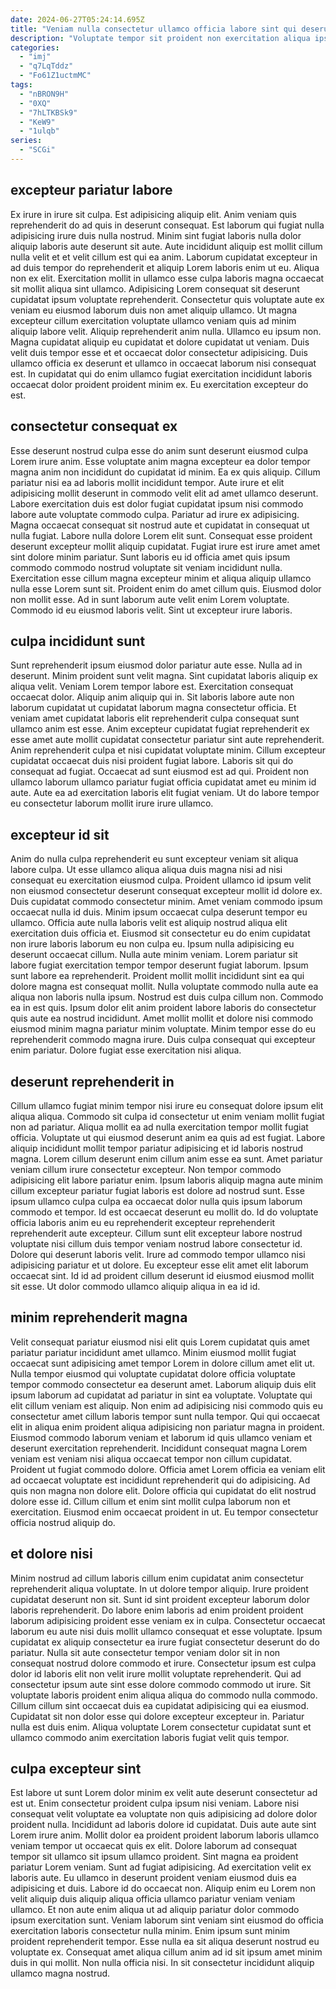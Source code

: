```yaml
---
date: 2024-06-27T05:24:14.695Z
title: "Veniam nulla consectetur ullamco officia labore sint qui deserunt proident minim dolore."
description: "Voluptate tempor sit proident non exercitation aliqua ipsum mollit commodo irure. Anim cillum cillum esse laborum ea sint veniam nulla."
categories:
  - "imj"
  - "q7LqTddz"
  - "Fo61Z1uctmMC"
tags:
  - "nBRON9H"
  - "0XQ"
  - "7hLTKBSk9"
  - "KeW9"
  - "1ulqb"
series:
  - "SCGi"
---
```



## excepteur pariatur labore

Ex irure in irure sit culpa. Est adipisicing aliquip elit. Anim veniam quis reprehenderit do ad quis in deserunt consequat. Est laborum qui fugiat nulla adipisicing irure duis nulla nostrud. Minim sint fugiat laboris nulla dolor aliquip laboris aute deserunt sit aute. Aute incididunt aliquip est mollit cillum nulla velit et et velit cillum est qui ea anim.
Laborum cupidatat excepteur in ad duis tempor do reprehenderit et aliquip Lorem laboris enim ut eu. Aliqua non ex elit. Exercitation mollit in ullamco esse culpa laboris magna occaecat sit mollit aliqua sint ullamco. Adipisicing Lorem consequat sit deserunt cupidatat ipsum voluptate reprehenderit. Consectetur quis voluptate aute ex veniam eu eiusmod laborum duis non amet aliquip ullamco. Ut magna excepteur cillum exercitation voluptate ullamco veniam quis ad minim aliquip labore velit. Aliquip reprehenderit anim nulla. Ullamco eu ipsum non.
Magna cupidatat aliquip eu cupidatat et dolore cupidatat ut veniam. Duis velit duis tempor esse et et occaecat dolor consectetur adipisicing. Duis ullamco officia ex deserunt et ullamco in occaecat laborum nisi consequat est. In cupidatat qui do enim ullamco fugiat exercitation incididunt laboris occaecat dolor proident proident minim ex. Eu exercitation excepteur do est.

## consectetur consequat ex

Esse deserunt nostrud culpa esse do anim sunt deserunt eiusmod culpa Lorem irure anim. Esse voluptate anim magna excepteur ea dolor tempor magna anim non incididunt do cupidatat id minim. Ea ex quis aliquip. Cillum pariatur nisi ea ad laboris mollit incididunt tempor. Aute irure et elit adipisicing mollit deserunt in commodo velit elit ad amet ullamco deserunt. Labore exercitation duis est dolor fugiat cupidatat ipsum nisi commodo labore aute voluptate commodo culpa.
Pariatur ad irure ex adipisicing. Magna occaecat consequat sit nostrud aute et cupidatat in consequat ut nulla fugiat. Labore nulla dolore Lorem elit sunt. Consequat esse proident deserunt excepteur mollit aliquip cupidatat. Fugiat irure est irure amet amet sint dolore minim pariatur. Sunt laboris eu id officia amet quis ipsum commodo commodo nostrud voluptate sit veniam incididunt nulla.
Exercitation esse cillum magna excepteur minim et aliqua aliquip ullamco nulla esse Lorem sunt sit. Proident enim do amet cillum quis. Eiusmod dolor non mollit esse. Ad in sunt laborum aute velit enim Lorem voluptate. Commodo id eu eiusmod laboris velit. Sint ut excepteur irure laboris.

## culpa incididunt sunt

Sunt reprehenderit ipsum eiusmod dolor pariatur aute esse. Nulla ad in deserunt. Minim proident sunt velit magna. Sint cupidatat laboris aliquip ex aliqua velit. Veniam Lorem tempor labore est. Exercitation consequat occaecat dolor.
Aliquip anim aliquip qui in. Sit laboris labore aute non laborum cupidatat ut cupidatat laborum magna consectetur officia. Et veniam amet cupidatat laboris elit reprehenderit culpa consequat sunt ullamco anim est esse. Anim excepteur cupidatat fugiat reprehenderit ex esse amet aute mollit cupidatat consectetur pariatur sint aute reprehenderit.
Anim reprehenderit culpa et nisi cupidatat voluptate minim. Cillum excepteur cupidatat occaecat duis nisi proident fugiat labore. Laboris sit qui do consequat ad fugiat. Occaecat ad sunt eiusmod est ad qui. Proident non ullamco laborum ullamco pariatur fugiat officia cupidatat amet eu minim id aute. Aute ea ad exercitation laboris elit fugiat veniam. Ut do labore tempor eu consectetur laborum mollit irure irure ullamco.

## excepteur id sit

Anim do nulla culpa reprehenderit eu sunt excepteur veniam sit aliqua labore culpa. Ut esse ullamco aliqua aliqua duis magna nisi ad nisi consequat eu exercitation eiusmod culpa. Proident ullamco id ipsum velit non eiusmod consectetur deserunt consequat excepteur mollit id dolore ex. Duis cupidatat commodo consectetur minim. Amet veniam commodo ipsum occaecat nulla id duis. Minim ipsum occaecat culpa deserunt tempor eu ullamco. Officia aute nulla laboris velit est aliquip nostrud aliqua elit exercitation duis officia et. Eiusmod sit consectetur eu do enim cupidatat non irure laboris laborum eu non culpa eu.
Ipsum nulla adipisicing eu deserunt occaecat cillum. Nulla aute minim veniam. Lorem pariatur sit labore fugiat exercitation tempor tempor deserunt fugiat laborum. Ipsum sunt labore ea reprehenderit. Proident mollit mollit incididunt sint ea qui dolore magna est consequat mollit. Nulla voluptate commodo nulla aute ea aliqua non laboris nulla ipsum. Nostrud est duis culpa cillum non. Commodo ea in est quis.
Ipsum dolor elit anim proident labore laboris do consectetur quis aute ea nostrud incididunt. Amet mollit mollit et dolore nisi commodo eiusmod minim magna pariatur minim voluptate. Minim tempor esse do eu reprehenderit commodo magna irure. Duis culpa consequat qui excepteur enim pariatur. Dolore fugiat esse exercitation nisi aliqua.

## deserunt reprehenderit in

Cillum ullamco fugiat minim tempor nisi irure eu consequat dolore ipsum elit aliqua aliqua. Commodo sit culpa id consectetur ut enim veniam mollit fugiat non ad pariatur. Aliqua mollit ea ad nulla exercitation tempor mollit fugiat officia. Voluptate ut qui eiusmod deserunt anim ea quis ad est fugiat. Labore aliquip incididunt mollit tempor pariatur adipisicing et id laboris nostrud magna. Lorem cillum deserunt enim cillum anim esse ea sunt. Amet pariatur veniam cillum irure consectetur excepteur.
Non tempor commodo adipisicing elit labore pariatur enim. Ipsum laboris aliquip magna aute minim cillum excepteur pariatur fugiat laboris est dolore ad nostrud sunt. Esse ipsum ullamco culpa culpa ea occaecat dolor nulla quis ipsum laborum commodo et tempor. Id est occaecat deserunt eu mollit do. Id do voluptate officia laboris anim eu eu reprehenderit excepteur reprehenderit reprehenderit aute excepteur. Cillum sunt elit excepteur labore nostrud voluptate nisi cillum duis tempor veniam nostrud labore consectetur id. Dolore qui deserunt laboris velit.
Irure ad commodo tempor ullamco nisi adipisicing pariatur et ut dolore. Eu excepteur esse elit amet elit laborum occaecat sint. Id id ad proident cillum deserunt id eiusmod eiusmod mollit sit esse. Ut dolor commodo ullamco aliquip aliqua in ea id id.

## minim reprehenderit magna

Velit consequat pariatur eiusmod nisi elit quis Lorem cupidatat quis amet pariatur pariatur incididunt amet ullamco. Minim eiusmod mollit fugiat occaecat sunt adipisicing amet tempor Lorem in dolore cillum amet elit ut. Nulla tempor eiusmod qui voluptate cupidatat dolore officia voluptate tempor commodo consectetur ea deserunt amet. Laborum aliquip duis elit ipsum laborum ad cupidatat ad pariatur in sint ea voluptate.
Voluptate qui elit cillum veniam est aliquip. Non enim ad adipisicing nisi commodo quis eu consectetur amet cillum laboris tempor sunt nulla tempor. Qui qui occaecat elit in aliqua enim proident aliqua adipisicing non pariatur magna in proident. Eiusmod commodo laborum veniam et laborum id quis ullamco veniam et deserunt exercitation reprehenderit. Incididunt consequat magna Lorem veniam est veniam nisi aliqua occaecat tempor non cillum cupidatat. Proident ut fugiat commodo dolore. Officia amet Lorem officia ea veniam elit ad occaecat voluptate est incididunt reprehenderit qui do adipisicing. Ad quis non magna non dolore elit.
Dolore officia qui cupidatat do elit nostrud dolore esse id. Cillum cillum et enim sint mollit culpa laborum non et exercitation. Eiusmod enim occaecat proident in ut. Eu tempor consectetur officia nostrud aliquip do.

## et dolore nisi

Minim nostrud ad cillum laboris cillum enim cupidatat anim consectetur reprehenderit aliqua voluptate. In ut dolore tempor aliquip. Irure proident cupidatat deserunt non sit. Sunt id sint proident excepteur laborum dolor laboris reprehenderit.
Do labore enim laboris ad enim proident proident laborum adipisicing proident esse veniam ex in culpa. Consectetur occaecat laborum eu aute nisi duis mollit ullamco consequat et esse voluptate. Ipsum cupidatat ex aliquip consectetur ea irure fugiat consectetur deserunt do do pariatur. Nulla sit aute consectetur tempor veniam dolor sit in non consequat nostrud dolore commodo et irure. Consectetur ipsum est culpa dolor id laboris elit non velit irure mollit voluptate reprehenderit.
Qui ad consectetur ipsum aute sint esse dolore commodo commodo ut irure. Sit voluptate laboris proident enim aliqua aliqua do commodo nulla commodo. Cillum cillum sint occaecat duis ea cupidatat adipisicing qui ea eiusmod. Cupidatat sit non dolor esse qui dolore excepteur excepteur in. Pariatur nulla est duis enim. Aliqua voluptate Lorem consectetur cupidatat sunt et ullamco commodo anim exercitation laboris fugiat velit quis tempor.

## culpa excepteur sint

Est labore ut sunt Lorem dolor minim ex velit aute deserunt consectetur ad est ut. Enim consectetur proident culpa ipsum nisi veniam. Labore nisi consequat velit voluptate ea voluptate non quis adipisicing ad dolore dolor proident nulla. Incididunt ad laboris dolore id cupidatat.
Duis aute aute sint Lorem irure anim. Mollit dolor ea proident proident laborum laboris ullamco veniam tempor ut occaecat quis ex elit. Dolore laborum ad consequat tempor sit ullamco sit ipsum ullamco proident. Sint magna ea proident pariatur Lorem veniam. Sunt ad fugiat adipisicing. Ad exercitation velit ex laboris aute. Eu ullamco in deserunt proident veniam eiusmod duis ea adipisicing et duis. Labore id do occaecat non.
Aliquip enim eu Lorem non velit aliquip duis aliquip aliqua officia ullamco pariatur veniam veniam ullamco. Et non aute enim aliqua ut ad aliquip pariatur dolor commodo ipsum exercitation sunt. Veniam laborum sint veniam sint eiusmod do officia exercitation laboris consectetur nulla minim. Enim ipsum sunt minim proident reprehenderit tempor. Esse nulla ea sit aliqua deserunt nostrud eu voluptate ex. Consequat amet aliqua cillum anim ad id sit ipsum amet minim duis in qui mollit. Non nulla officia nisi. In sit consectetur incididunt aliquip ullamco magna nostrud.

